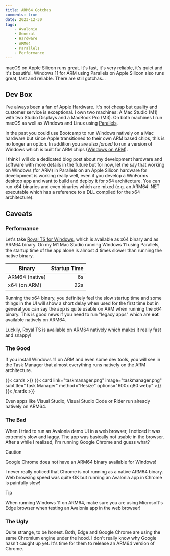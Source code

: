 ```yaml
---
title: ARM64 Gotchas
comments: true
date: 2023-12-30
tags: 
    - Avalonia
    - General
    - Hardware
    - ARM64
    - Parallels
    - Performance
---
```


macOS on Apple Silicon runs great. It's fast, it's very reliable, it's quiet and it's beautiful. Windows 11 for ARM using Parallels on Apple Silicon also runs great, fast and reliable. There are still gotchas...

<!--more-->

## Dev Box
I've always been a fan of Apple Hardware. It's not cheap but quality and customer service is exceptional. I own two machines: A Mac Studio (M1) with two Studio Displays and a MacBook Pro (M3). On both machines I run macOS as well as Windows and Linux using [Parallels](https://www.parallels.com/eu/).

In the past you could use Bootcamp to run Windows natively on a Mac hardware but since Apple transitioned to their own ARM based chips, this is no longer an option. In addition you are also *forced* to run a version of Windows which is built for ARM chips ([Windows on ARM](https://learn.microsoft.com/en-us/windows/arm/overview)).

I think I will do a dedicated blog post about my development hardware and software with more details in the future but for now, let me say that working on Windows (for ARM) in Parallels on an Apple Silicon hardware for development is working really well, even if you develop a WinForms desktop app and want to build and deploy it for x64 architecture. You can run x64 binaries and even binaries which are mixed (e.g. an ARM64 .NET executable which has a reference to a DLL compiled for the x64 architecture).

## Caveats

### Performance
Let's take [Royal TS for Windows](https://royalapps.com/ts/win/features), which is available as x64 binary and as ARM64 binary. On my M1 Mac Studio running Windows 11 using Parallels, the startup time of the app alone is almost 4 times slower than running the native binary.

| Binary | Startup Time |
|--------|-------------:|
| ARM64 (native) | 6s |
| x64 (on ARM) | 22s|

Running the x64 binary, you definitely feel the slow startup time and some things in the UI will show a short delay when used for the first time but in general you can say the app is quite usable on ARM when running the x64 binary. This is good news if you need to run "legacy apps" which are **not** available natively on ARM64.

Luckily, Royal TS is available on ARM64 natively which makes it really fast and snappy!

### The Good
If you install Windows 11 on ARM and even some dev tools, you will see in the Task Manager that almost everything runs natively on the ARM architecture.

{{< cards >}}
  {{< card link="taskmanager.png" image="taskmanager.png" subtitle="Task Manager" method="Resize" options="600x q80 webp" >}}
{{< /cards >}}

Even apps like Visual Studio, Visual Studio Code or Rider run already natively on ARM64.

### The Bad
When I tried to run an Avalonia demo UI in a web browser, I noticed it was extremely slow and laggy. The app was basically not usable in the browser. After a while I realized, I'm running Google Chrome and guess what? 

> [!CAUTION]
> Google Chrome does not have an ARM64 binary available for Windows!

I never really noticed that Chrome is not running as a native ARM64 binary. Web browsing speed was quite OK but running an Avalonia app in Chrome is painfully slow!

> [!TIP]
> When running Windows 11 on ARM64, make sure you are using Microsoft's Edge browser when testing an Avalonia app in the web browser!

### The Ugly
Quite strange, to be honest. Both, Edge and Google Chrome are using the same Chromium engine under the hood. I don't really know why Google hasn't caught up yet. It's time for them to release an ARM64 version of Chrome.
